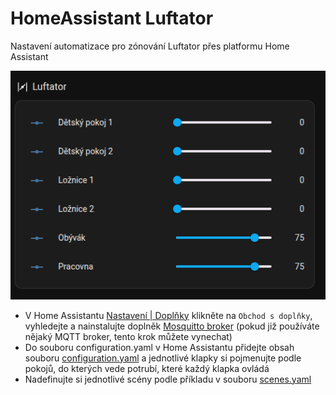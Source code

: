 # HomeAssistant Luftator

Nastavení automatizace pro zónování Luftator přes platformu Home Assistant

![Lovelace UI](../imgs/luftator-homeassistant.png)

- V Home Assistantu [Nastavení | Doplňky](https://my.home-assistant.io/redirect/supervisor/) klikněte na `Obchod s doplňky`, vyhledejte a nainstalujte doplněk [Mosquitto broker](https://github.com/home-assistant/addons/tree/master/mosquitto) (pokud již používáte nějaký MQTT broker, tento krok můžete vynechat)
- Do souboru configuration.yaml v Home Assistantu přidejte obsah souboru [configuration.yaml](configuration.yaml) a jednotlivé klapky si pojmenujte podle pokojů, do kterých vede potrubí, které každý klapka ovládá
- Nadefinujte si jednotlivé scény podle příkladu v souboru [scenes.yaml](scenes.yaml)
